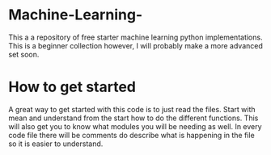 # Machine-Learning-
This a a repository of free starter machine learning python implementations. This is a beginner collection however, I will probably make a more advanced set soon.
# How to get started
A great way to get started with this code is to just read the files. Start with mean and understand from the start how to do the different functions. This will also get you to know what modules you will be needing as well. In every code file there will be comments do describe what is happening in the file so it is easier to understand.
